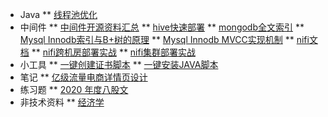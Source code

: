 <!-- docs/_sidebar.md -->
* Java
** [线程池优化](/java/post-threadpool-tuning.md "线程池的使用")
* 中间件
** [中间件开源资料汇总](/middle/middle-res.md "")
** [hive快速部署](/middle/hive/post-hive-quickstart.md "快速搭建单机hive")
** [mongodb全文索引](/middle/mongodb/post-mongodb-textsearch.md "mongodb全文索引实战")
** [Mysql Innodb索引与B+树的原理](/middle/mysql/post-mysql-index-btree.md "Mysql Innodb索引与B+树的原理")
** [Mysql Innodb MVCC实现机制](/middle/mysql/post-mysql-mvcc.md "Mysql Innodb MVCC实现机制")
** [nifi文档](/middle/nifi/nifi-docs.md "Apache Nifi 从入门到生产环境实战使用这一篇就够了")
** [nifi跨机房部署实战](/middle/nifi/nifi-s2s-security.md "nifi site to site 跨机房部署实战")
** [nifi集群部署实战](/middle/nifi/nifi-security-cluster.md "nifi 集群部署实战")
* 小工具
** [一键创建证书脚本](/shell/onekey-create-cert.md "一键创建证书脚本")
** [一键安装JAVA脚本](/shell/onekey-install-java.md "一键安装java8")
* 笔记
** [亿级流量电商详情页设计](https://zq99299.github.io/note-book/cache-pdp/#%E7%AC%AC%E4%B8%80%E7%89%88 "亿级流量电商详情页系统实战（第二版）：缓存架构+高可用服务架构+微服务架构")
* 练习题
** [2020 年度八股文](/exam/2020-exam-year.md "2020 年度八股文")
* 非技术资料
** [经济学](/money/jingjixue-note.md "基金股票入门必看：一篇文章读懂金融")